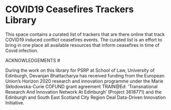 # COVID19 Ceasefires Trackers Library

This space contains a curated list of trackers that are there online that track COVID19 induced conflict ceasefires events. The curated list is an effort to bring in one place all available resources that inform ceasefires in time of Covid infection.







ACKNOWLEDGEMENTS #

During the work on this library for PSRP at School of Law, University of Edinburgh, Devanjan Bhattacharya has received funding from the European Union’s Horizon 2020 research and innovation programme under the Marie Skłodowska-Curie COFUND grant agreement TRAIN@Ed: 'Transnational Research And Innovation Network At Edinburgh’ (Project 3618771) and the Edinburgh and South East Scotland City Region Deal Data-Driven Innovation Initiative.

